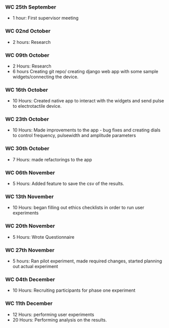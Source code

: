 ### WC 25th September
- 1 hour: First supervisor meeting

### WC 02nd October
- 2 hours: Research

### WC 09th October
- 2 Hours: Research
- 6 hours Creating git repo/ creating django web app with some sample widgets/connecting the device.

### WC 16th October
- 10 Hours: Created native app to interact with the widgets and send pulse to electrotactile device.

### WC 23th October
- 10 Hours: Made improvements to the app - bug fixes and creating dials to control frequency, pulsewidth and amplitude parameters

### WC 30th October
- 7 Hours: made refactorings to the app 

### WC 06th November
- 5 Hours: Added feature to save the csv of the results.

### WC 13th November
- 10 Hours: began filling out ethics checklists in order to run user experiments

### WC 20th November
- 5 Hours: Wrote Questionnaire

### WC 27th November
- 5 hours: Ran pilot experiment, made required changes, started planning out actual experiment

### WC 04th December
- 10 Hours: Recruiting participants for phase one experiment

### WC 11th December
- 12 Hours: performing user experiments
- 20 Hours: Performing analysis on the results.
